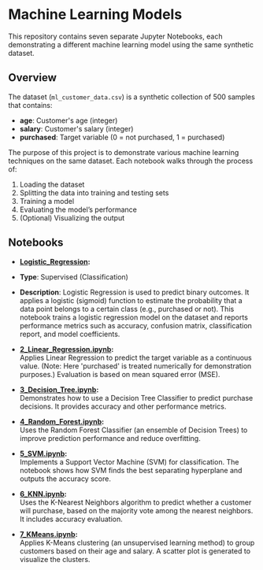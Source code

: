 # Machine Learning Models 

This repository contains seven separate Jupyter Notebooks, each demonstrating a different machine learning model using the same synthetic dataset.

## Overview

The dataset (`ml_customer_data.csv`) is a synthetic collection of 500 samples that contains:
- **age**: Customer's age (integer)
- **salary**: Customer's salary (integer)
- **purchased**: Target variable (0 = not purchased, 1 = purchased)

The purpose of this project is to demonstrate various machine learning techniques on the same dataset. Each notebook walks through the process of:
1. Loading the dataset
2. Splitting the data into training and testing sets
3. Training a model
4. Evaluating the model’s performance
5. (Optional) Visualizing the output

## Notebooks

- **[Logistic_Regression](./1_Logistic_Regression.ipynb):**  
- **Type**: Supervised (Classification)

- **Description**: Logistic Regression is used to predict binary outcomes. It applies a logistic (sigmoid) function to estimate the probability that a data point belongs to a certain class (e.g., purchased or not). This notebook trains a logistic regression model on the dataset and reports performance metrics such as accuracy, confusion matrix, classification report, and model coefficients.

- **[2_Linear_Regression.ipynb](./2_Linear_Regression.ipynb):**  
  Applies Linear Regression to predict the target variable as a continuous value. (Note: Here 'purchased' is treated numerically for demonstration purposes.) Evaluation is based on mean squared error (MSE).

- **[3_Decision_Tree.ipynb](./3_Decision_Tree.ipynb):**  
  Demonstrates how to use a Decision Tree Classifier to predict purchase decisions. It provides accuracy and other performance metrics.

- **[4_Random_Forest.ipynb](./4_Random_Forest.ipynb):**  
  Uses the Random Forest Classifier (an ensemble of Decision Trees) to improve prediction performance and reduce overfitting.

- **[5_SVM.ipynb](./5_SVM.ipynb):**  
  Implements a Support Vector Machine (SVM) for classification. The notebook shows how SVM finds the best separating hyperplane and outputs the accuracy score.

- **[6_KNN.ipynb](./6_KNN.ipynb):**  
  Uses the K-Nearest Neighbors algorithm to predict whether a customer will purchase, based on the majority vote among the nearest neighbors. It includes accuracy evaluation.

- **[7_KMeans.ipynb](./7_KMeans.ipynb):**  
  Applies K-Means clustering (an unsupervised learning method) to group customers based on their age and salary. A scatter plot is generated to visualize the clusters.
